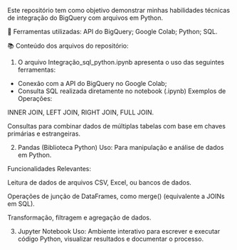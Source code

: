 Este repositório tem como objetivo demonstrar minhas habilidades técnicas de integração do BigQuery com arquivos em Python.

🔨 Ferramentas utilizadas:
API do BigQuery;
Google Colab;
Python;
SQL.

📚 Conteúdo dos arquivos do repositório:

1) O arquivo Integração_sql_python.ipynb apresenta o uso das seguintes ferramentas:

- Conexão com a API do BigQuery no Google Colab;
- Consulta SQL realizada diretamente no notebook (.ipynb) 
Exemplos de Operações:

INNER JOIN, LEFT JOIN, RIGHT JOIN, FULL JOIN.

Consultas para combinar dados de múltiplas tabelas com base em chaves primárias e estrangeiras.

2) Pandas (Biblioteca Python)
Uso: Para manipulação e análise de dados em Python.

Funcionalidades Relevantes:

Leitura de dados de arquivos CSV, Excel, ou bancos de dados.

Operações de junção de DataFrames, como merge() (equivalente a JOINs em SQL).

Transformação, filtragem e agregação de dados.

3. Jupyter Notebook
Uso: Ambiente interativo para escrever e executar código Python, visualizar resultados e documentar o processo.



